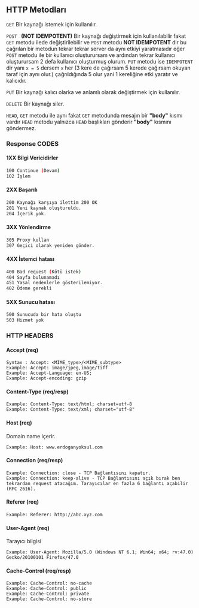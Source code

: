 ## HTTP Metodları

`GET` Bir kaynağı istemek için kullanılır.

`POST ` **(NOT IDEMPOTENT)** Bir kaynağı değiştirmek için kullanılabilir fakat `GET` metodu ilede değiştirilebilir ve `POST` metodu **NOT IDEMPOTENT** dir bu çağrılan bir metodun tekrar tekrar server da aynı etkiyi yaratmasıdır eğer `POST` metodu ile bir kullanıcı oluşturursam ve ardından tekrar kullanıcı oluşturursam 2 defa kullanıcı oluşturmuş olurum. `PUT` metodu ise `IDEMPOTENT` dir yanı `x = 5` dersem `x` her (3 kere de çağırsam 5 kerede çağırsam okuyan taraf için aynı olur.) çağrıldığında 5 olur yani 1 kereliğine etki yaratır ve kalıcıdır.

`PUT` Bir kaynağı kalıcı olarka ve anlamlı olarak değiştirmek için kullanılır.

`DELETE` Bir kaynağı siler.

`HEAD`, `GET` metodu ile aynı fakat `GET` metodunda mesajın bir **"body"** kısmı vardır `HEAD` metodu yalnızca `HEAD` 
başlıkları gönderir **"body"** kısmını göndermez.

### Response CODES

#### 1XX Bilgi Vericidirler

```bash
100 Continue (Devam)
102 İşlem
```

#### 2XX Başarılı

```bash
200 Kaynağı karşıya ilettim 200 OK
201 Yeni kaynak oluşturuldu.
204 İçerik yok.
```

#### 3XX Yönlendirme

```bash
305 Proxy kullan
307 Geçici olarak yeniden gönder.
```

#### 4XX İstemci hatası

```bash
400 Bad request (Kötü istek)
404 Sayfa bulunamadı
451 Yasal nedenlerle gösterilemiyor.
402 Ödeme gerekli
```

#### 5XX Sunucu hatası

```bash
500 Sunucuda bir hata oluştu
503 Hizmet yok
```

### HTTP HEADERS

#### Accept (req)

```http
Syntax : Accept: <MIME_type>/<MIME_subtype>
Example: Accept: image/jpeg,image/tiff
Example: Accept-Language: en-US;
Example: Accept-encoding: gzip
```

#### Content-Type (req/resp)

```http
Example: Content-Type: text/html; charset=utf-8
Example: Content-Type: text/xml; charset="utf-8"
```

#### Host (req)

Domain name içerir.

```http
Example: Host: www.erdoganyoksul.com
```

#### Connection (req/resp)

```http
Example: Connection: close - TCP Bağlantısını kapatır.
Example: Connection: keep-alive - TCP Bağlantısını açık bırak ben tekrardan request atacağım. Tarayıcılar en fazla 6 bağlantı açabilir (RFC 2616).
```

#### Referer (req)

```http
Example: Referer: http://abc.xyz.com
```

#### User-Agent (req)

Tarayıcı bilgisi

```http
Example: User-Agent: Mozilla/5.0 (Windows NT 6.1; Win64; x64; rv:47.0) Gecko/20100101 Firefox/47.0
```

#### Cache-Control (req/resp)

```http
Example: Cache-Control: no-cache
Example: Cache-Control: public
Example: Cache-Control: private
Example: Cache-Control: no-store
```

